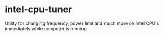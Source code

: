 # intel-cpu-tuner
Utility for changing frequency, power limit and much more on Intel CPU's immediately while computer is running

